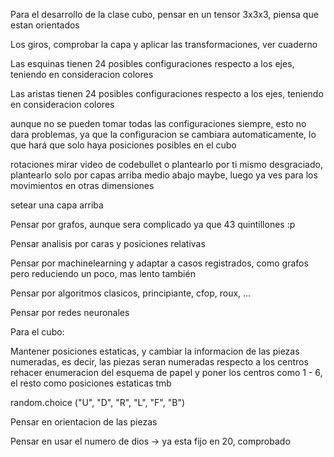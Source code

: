 Para el desarrollo de la clase cubo, pensar en un tensor 3x3x3, piensa que estan orientados

Los giros, comprobar la capa y aplicar las transformaciones, ver cuaderno

Las esquinas tienen 24 posibles configuraciones respecto a los ejes, teniendo en consideracion colores 

Las aristas tienen 24 posibles configuraciones respecto a los ejes, teniendo en consideracion colores

aunque no se pueden tomar todas las configuraciones siempre, esto no dara problemas, ya que la configuracion se cambiara automaticamente, lo que hará que solo haya posiciones posibles en el cubo

rotaciones mirar video de codebullet o plantearlo por ti mismo desgraciado, plantearlo solo por capas arriba medio abajo maybe, luego ya ves para los movimientos en otras dimensiones

setear una capa arriba

Pensar por grafos, aunque sera complicado ya que 43 quintillones :p

Pensar analisis por caras y posiciones relativas

Pensar por machinelearning y adaptar a casos registrados, como grafos pero reduciendo un poco, mas lento también

Pensar por algoritmos clasicos, principiante, cfop, roux, ...

Pensar por redes neuronales

Para el cubo:

Mantener posiciones estaticas, y cambiar la informacion de las piezas numeradas, es decir, las piezas seran numeradas respecto a los centros
rehacer enumeracion del esquema de papel y poner los centros como 1 - 6, el resto como posiciones estaticas tmb

random.choice ("U", "D", "R", "L", "F", "B")

Pensar en orientacion de las piezas

Pensar en usar el numero de dios -> ya esta fijo en 20, comprobado